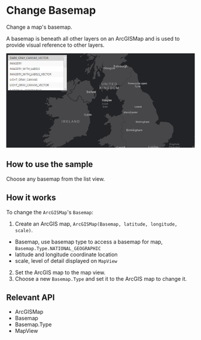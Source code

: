 # Change Basemap

Change a map's basemap.

A basemap is beneath all other layers on an ArcGISMap and is used to provide visual reference to other layers.

<img src="ChangeBasemap.png"/>

## How to use the sample

Choose any basemap from the list view.

## How it works

To change the `ArcGISMap`'s `Basemap`:


  1. Create an ArcGIS map, `ArcGISMap(Basemap, latitude, longitude, scale)`.
  * Basemap, use basemap type to access a basemap for map, `Basemap.Type.NATIONAL_GEOGRAPHIC`
  * latitude and longitude coordinate location
  * scale, level of detail displayed on `MapView`
  2. Set the ArcGIS map to the map view.
  3. Choose a new `Basemap.Type` and set it to the ArcGIS map to change it.


## Relevant API


  * ArcGISMap
  * Basemap
  * Basemap.Type
  * MapView

